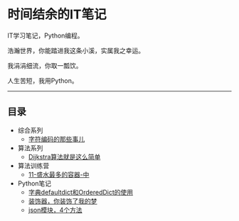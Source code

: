 # 时间结余的IT笔记

IT学习笔记，Python编程。

浩瀚世界，你能踏进我这条小溪，实属我之幸运。

我涓涓细流，你取一瓢饮。

人生苦短，我用Python。

---

## 目录

- 综合系列
  - [字符编码的那些事儿](综合系列/字符编码的那些事儿.md)
- 算法系列
  - [Dijkstra算法就是这么简单](算法系列/Dijkstra算法就是这么简单.md)
- 算法训练营
  - [11-盛水最多的容器-中](算法训练营/神奇的双指针/11-盛水最多的容器-中.md)
- Python笔记
  - [字典defaultdict和OrderedDict的使用](Python/字典defaultdict和OrderedDict的使用.md)
  - [装饰器，你装饰了我的梦](Python/装饰器，你装饰了我的梦.md)
  - [json模块，4个方法](Python\json模块，4个方法.md)

